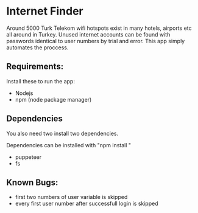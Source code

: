 # Internet Finder
Around 5000 Turk Telekom wifi hotspots exist in many hotels, airports etc all around in Turkey.
Unused internet accounts can be found with passwords identical to user numbers by trial and error.
This app simply automates the proccess.

## Requirements:
Install these to run the app:
- Nodejs
- npm (node package manager)

## Dependencies
You also need two install two dependencies.

Dependencies can be installed with "npm install <package name>"
- puppeteer
- fs

	
## Known Bugs:
- first two numbers of user variable is skipped
- every first user number after successfull login is skipped
